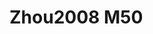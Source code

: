 # Zhou2008 M50
<a name="material" />
<script type="application/ld+json">

  {
    "@context": "https://schema.org/",
    "@type": "ChemicalSubstance",
    "http://purl.org/dc/terms/conformsTo":
      {
        "@type": "CreativeWork",
        "@id": "https://bioschemas.org/profiles/ChemicalSubstance/0.4-RELEASE/"
      },
    "@id": "https://egonw.github.io/nanowiki/nanowiki262.html#material",
    "name": "Zhou2008 M50",
    "sameAs: "http://127.0.0.1/mediawiki/index.php/Special:URIResolver/Zhou2008_M50"
  }
</script>

